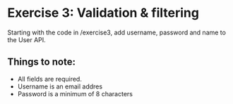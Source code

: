 # Exercise 3: Validation & filtering

Starting with the code in /exercise3, add username, password and name to the User API.


## Things to note:

* All fields are required.
* Username is an email addres
* Password is a minimum of 8 characters
